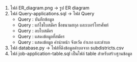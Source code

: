 1. ไฟล์ ER_diagram.png -> รูป ER diagram
2. ไฟล์ Query-applications.sql -> ไฟล์ Query 
   - Query : บันทึกข้อมูล
   - Query : แก้ไขใบสมัคร ชื่อขนามสกุล และเบอร์โทรศัพท์
   - Query : ลบใบสมัคร
   - Query : แสดงข้อมูลที่สมัคร
   - Query : แสดงข้อมูล คำนำหน้า จังหวัด อำเภอ และตำบล
3. ไฟล์ database.py -> ไฟล์ที่ดึงข้อมูลตำบลจาก subdistricts.csv
4. ไฟล์ job-application-table.sql เป็นไฟล์ table สำหรับสร้างฐานข้อมูล
